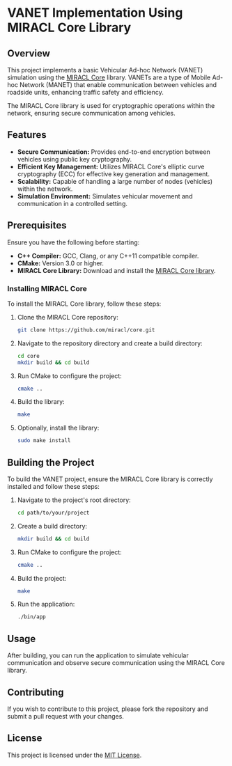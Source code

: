 # VANET Implementation Using MIRACL Core Library

## Overview

This project implements a basic Vehicular Ad-hoc Network (VANET) simulation using the [MIRACL Core](https://github.com/miracl/core) library. VANETs are a type of Mobile Ad-hoc Network (MANET) that enable communication between vehicles and roadside units, enhancing traffic safety and efficiency.

The MIRACL Core library is used for cryptographic operations within the network, ensuring secure communication among vehicles.

## Features

- **Secure Communication:** Provides end-to-end encryption between vehicles using public key cryptography.
- **Efficient Key Management:** Utilizes MIRACL Core's elliptic curve cryptography (ECC) for effective key generation and management.
- **Scalability:** Capable of handling a large number of nodes (vehicles) within the network.
- **Simulation Environment:** Simulates vehicular movement and communication in a controlled setting.

## Prerequisites

Ensure you have the following before starting:

- **C++ Compiler:** GCC, Clang, or any C++11 compatible compiler.
- **CMake:** Version 3.0 or higher.
- **MIRACL Core Library:** Download and install the [MIRACL Core library](https://github.com/miracl/core).

### Installing MIRACL Core

To install the MIRACL Core library, follow these steps:

1. Clone the MIRACL Core repository:

    ```bash
    git clone https://github.com/miracl/core.git
    ```

2. Navigate to the repository directory and create a build directory:

    ```bash
    cd core
    mkdir build && cd build
    ```

3. Run CMake to configure the project:

    ```bash
    cmake ..
    ```

4. Build the library:

    ```bash
    make
    ```

5. Optionally, install the library:

    ```bash
    sudo make install
    ```

## Building the Project

To build the VANET project, ensure the MIRACL Core library is correctly installed and follow these steps:

1. Navigate to the project's root directory:

    ```bash
    cd path/to/your/project
    ```

2. Create a build directory:

    ```bash
    mkdir build && cd build
    ```

3. Run CMake to configure the project:

    ```bash
    cmake ..
    ```

4. Build the project:

    ```bash
    make
    ```

5. Run the application:

    ```bash
    ./bin/app
    ```

## Usage

After building, you can run the application to simulate vehicular communication and observe secure communication using the MIRACL Core library.

## Contributing

If you wish to contribute to this project, please fork the repository and submit a pull request with your changes.

## License

This project is licensed under the [MIT License](LICENSE).
